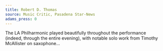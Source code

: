 ```yaml
---
title: Robert D. Thomas
source: Music Critic, Pasadena Star-News
adams_press: 0
---
```

The LA Philharmonic played beautifully throughout the performance (indeed, through the entire evening), with notable solo work from Timothy McAllister on saxophone...